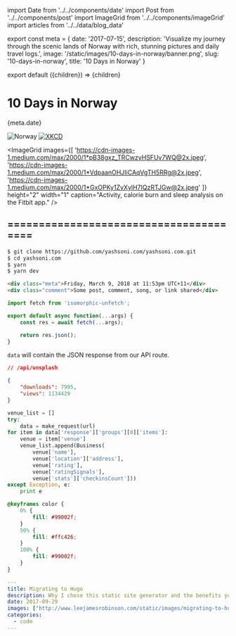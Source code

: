 import Date from '../../components/date'
import Post from '../../components/post'
import ImageGrid from '../../components/imageGrid'
import articles from '../../data/blog_data'

export const meta = {
date: '2017-07-15',
description: 'Visualize my journey through the scenic lands of Norway with rich, stunning pictures and daily travel logs.',
image: '/static/images/10-days-in-norway/banner.png',
slug: '10-days-in-norway',
title: '10 Days in Norway'
}

export default ({children}) => <Post meta={meta}>{children}</Post>

# 10 Days in Norway

<Date>{meta.date}</Date>

![Norway](/static/images/10-days-in-norway/banner.png)
[![XKCD](https://imgs.xkcd.com/comics/git_commit.png)](https://xkcd.com/1296/)

<ImageGrid
images={[
'https://cdn-images-1.medium.com/max/2000/1*pB38gxz_TRCwzyHSFUv7WQ@2x.jpeg',
'https://cdn-images-1.medium.com/max/2000/1*VdpaanOHJIiCAqVgTH5RRg@2x.jpeg',
'https://cdn-images-1.medium.com/max/2000/1*GxOPKy1ZvXylH7IQzRTJGw@2x.jpeg'
]}
height="2"
width="1"
caption="Activity, calorie burn and sleep analysis on the Fitbit app."
/>

## =======================================

```bash
$ git clone https://github.com/yashsoni.com/yashsoni.com.git
$ cd yashsoni.com
$ yarn
$ yarn dev
```

```html
<div class="meta">Friday, March 9, 2018 at 11:53pm UTC+11</div>
<div class="comment">Some post, comment, song, or link shared</div>
```

```js
import fetch from 'isomorphic-unfetch';

export default async function(...args) {
    const res = await fetch(...args);

    return res.json();
}
```

`data` will contain the JSON response from our API route.

```json
// /api/unsplash

{
    "downloads": 7995,
    "views": 1134429
}
```

```python
venue_list = []
try:
	data = make_request(url)
for item in data['response']['groups'][0]['items']:
	venue = item['venue']
	venue_list.append(Business(
		venue['name'],
		venue['location']['address'],
		venue['rating'],
		venue['ratingSignals'],
		venue['stats']['checkinsCount']))
except Exception, e:
	print e
```

```css
@keyframes color {
    0% {
        fill: #99002f;
    }
    50% {
        fill: #ffc426;
    }
    100% {
        fill: #99002f;
    }
}
```

```YAML
---
title: Migrating to Hugo
description: Why I chose this static site generator and the benefits you can receive.
date: 2017-09-29
images: ["http://www.leejamesrobinson.com/static/images/migrating-to-hugo/hugo.png"]
categories:
  - code
---
```
